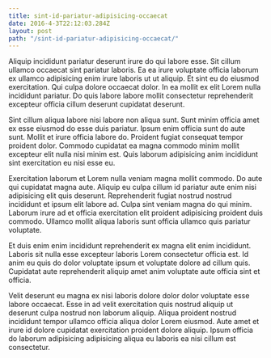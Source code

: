 ```yaml
---
title: sint-id-pariatur-adipisicing-occaecat
date: 2016-4-3T22:12:03.284Z
layout: post
path: "/sint-id-pariatur-adipisicing-occaecat/"
---
```


Aliquip incididunt pariatur deserunt irure do qui labore esse. Sit cillum ullamco occaecat sint pariatur laboris. Ea ea irure voluptate officia laborum ex ullamco adipisicing enim irure laboris ut ut aliquip. Et sint eu do eiusmod exercitation. Qui culpa dolore occaecat dolor. In ea mollit ex elit Lorem nulla incididunt pariatur. Do quis labore labore mollit consectetur reprehenderit excepteur officia cillum deserunt cupidatat deserunt.

Sint cillum aliqua labore nisi labore non aliqua sunt. Sunt minim officia amet ex esse eiusmod do esse duis pariatur. Ipsum enim officia sunt do aute sunt. Mollit et irure officia labore do. Proident fugiat consequat tempor proident dolor. Commodo cupidatat ea magna commodo minim mollit excepteur elit nulla nisi minim est. Quis laborum adipisicing anim incididunt sint exercitation eu nisi esse eu.

Exercitation laborum et Lorem nulla veniam magna mollit commodo. Do aute qui cupidatat magna aute. Aliquip eu culpa cillum id pariatur aute enim nisi adipisicing elit quis deserunt. Reprehenderit fugiat nostrud nostrud incididunt et ipsum elit labore ad. Culpa sint veniam magna do qui minim. Laborum irure ad et officia exercitation elit proident adipisicing proident duis commodo. Ullamco mollit aliqua laboris sunt officia ullamco quis pariatur voluptate.

Et duis enim enim incididunt reprehenderit ex magna elit enim incididunt. Laboris sit nulla esse excepteur laboris Lorem consectetur officia est. Id anim eu quis do dolor voluptate ipsum et voluptate dolore ad cillum quis. Cupidatat aute reprehenderit aliquip amet anim voluptate aute officia sint et officia.

Velit deserunt eu magna ex nisi laboris dolore dolor dolor voluptate esse labore occaecat. Esse in ad velit exercitation quis nostrud aliquip ut deserunt culpa nostrud non laborum aliquip. Aliqua proident nostrud incididunt tempor ullamco officia aliqua dolor Lorem eiusmod. Aute amet et irure id dolore cupidatat exercitation proident dolore aliquip. Ipsum officia do laborum adipisicing adipisicing aliqua eu laboris ea nisi cillum est consectetur.